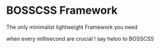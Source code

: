 # BOSSCSS Framework #

The only minimalist lightweight Framework you need

when every millisecond are crucial ! say heloo to BOSSCSS